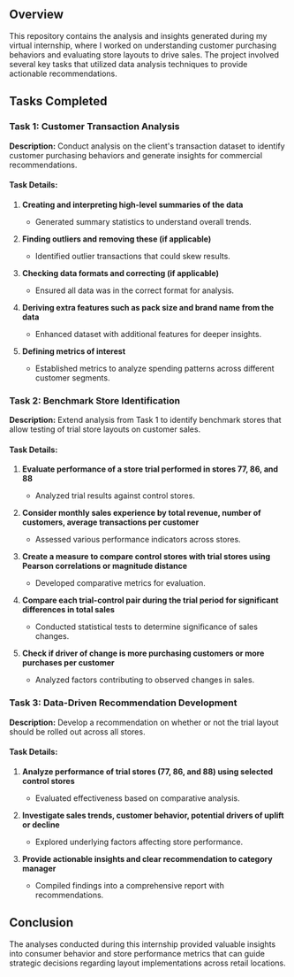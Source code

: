 ## Overview
This repository contains the analysis and insights generated during my virtual internship, where I worked on understanding customer purchasing behaviors and evaluating store layouts to drive sales. The project involved several key tasks that utilized data analysis techniques to provide actionable recommendations.

## Tasks Completed

### Task 1: Customer Transaction Analysis
**Description:** Conduct analysis on the client's transaction dataset to identify customer purchasing behaviors and generate insights for commercial recommendations.

#### Task Details:
1. **Creating and interpreting high-level summaries of the data**
   - Generated summary statistics to understand overall trends.
   
2. **Finding outliers and removing these (if applicable)**
   - Identified outlier transactions that could skew results.
   
3. **Checking data formats and correcting (if applicable)**
   - Ensured all data was in the correct format for analysis.
   
4. **Deriving extra features such as pack size and brand name from the data**
   - Enhanced dataset with additional features for deeper insights.
   
5. **Defining metrics of interest**
   - Established metrics to analyze spending patterns across different customer segments.

### Task 2: Benchmark Store Identification
**Description:** Extend analysis from Task 1 to identify benchmark stores that allow testing of trial store layouts on customer sales.

#### Task Details:
1. **Evaluate performance of a store trial performed in stores 77, 86, and 88**
   - Analyzed trial results against control stores.
   
2. **Consider monthly sales experience by total revenue, number of customers, average transactions per customer**
   - Assessed various performance indicators across stores.
   
3. **Create a measure to compare control stores with trial stores using Pearson correlations or magnitude distance**
   - Developed comparative metrics for evaluation.
   
4. **Compare each trial-control pair during the trial period for significant differences in total sales**
   - Conducted statistical tests to determine significance of sales changes.
   
5. **Check if driver of change is more purchasing customers or more purchases per customer**
   - Analyzed factors contributing to observed changes in sales.

### Task 3: Data-Driven Recommendation Development
**Description:** Develop a recommendation on whether or not the trial layout should be rolled out across all stores.

#### Task Details:
1. **Analyze performance of trial stores (77, 86, and 88) using selected control stores**
   - Evaluated effectiveness based on comparative analysis.
   
2. **Investigate sales trends, customer behavior, potential drivers of uplift or decline**
   - Explored underlying factors affecting store performance.
   
3. **Provide actionable insights and clear recommendation to category manager**
   - Compiled findings into a comprehensive report with recommendations.

## Conclusion
The analyses conducted during this internship provided valuable insights into consumer behavior and store performance metrics that can guide strategic decisions regarding layout implementations across retail locations.

